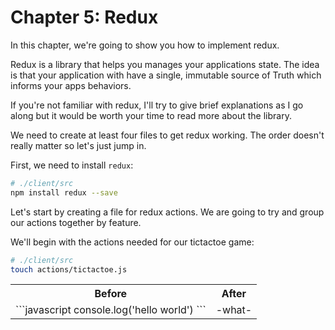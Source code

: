 # Chapter 5: Redux

In this chapter, we're going to show you how to implement redux.

Redux is a library that helps you manages your applications state. The idea is that your application with have a single, immutable source of Truth which informs your apps behaviors.

If you're not familiar with redux, I'll try to give brief explanations as I go along but it would be worth your time to read more about the library.

We need to create at least four files to get redux working. The order doesn't really matter so let's just jump in.

First, we need to install `redux`:

```bash
# ./client/src
npm install redux --save
```

Let's start by creating a file for redux actions. We are going to try and group our actions together by feature.

We'll begin with the actions needed for our tictactoe game:

```bash
# ./client/src
touch actions/tictactoe.js
```

<table>
  <tr>
    <th>Before</th>
    <th>After</th>
  </tr>  
  <tr>
    <td>
      ```javascript
        console.log('hello world')
      ```
    </td>
    <td> -what- </td>
  </tr>
</table>
